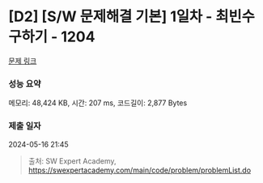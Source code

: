 # [D2] [S/W 문제해결 기본] 1일차 - 최빈수 구하기 - 1204 

[문제 링크](https://swexpertacademy.com/main/code/problem/problemDetail.do?contestProbId=AV13zo1KAAACFAYh) 

### 성능 요약

메모리: 48,424 KB, 시간: 207 ms, 코드길이: 2,877 Bytes

### 제출 일자

2024-05-16 21:45



> 출처: SW Expert Academy, https://swexpertacademy.com/main/code/problem/problemList.do